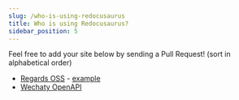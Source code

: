 ```yaml
---
slug: /who-is-using-redocusaurus
title: Who is using Redocusaurus?
sidebar_position: 5
---
```


Feel free to add your site below by sending a Pull Request! (sort in alphabetical order)

- [Regards OSS](http://regardsoss.github.io/) - [example](http://regardsoss.github.io/docs/development/backend/services/catalog/api-swagger)
- [Wechaty OpenAPI](https://wechaty.js.org/docs/openapi/)

